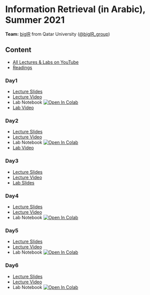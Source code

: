# Information Retrieval (in Arabic), Summer 2021

**Team:** [bigIR](https://sites.google.com/view/bigir) from Qatar University ([@bigIR_group](https://twitter.com/bigIR_group))

## Content
* [All Lectures & Labs on YouTube](https://www.youtube.com/playlist?list=PLRdABJkXXytBZEnoaSbhJhdLE2K8Nshca)
* [Readings](https://docs.google.com/document/d/1MpEu_lroKWjTMwSMMMZT54uFrlIKCwW8Xqy8oUS91Jw/edit)
### Day1
* [Lecture Slides](https://github.com/telsayed/IR-in-Arabic/blob/master/Summer2021/lectures/day1/1-IRinArabic2021-Intro%20to%20IR%20%26%20Boolean%20Retrieval.pdf)
* [Lecture Video](https://youtu.be/LNK51UbY5BA)
* Lab Notebook [![Open In Colab](https://colab.research.google.com/assets/colab-badge.svg)](https://colab.research.google.com/drive/1c0zI5_c5E7sT9fWk0wZGR5cTrSGZgxml?usp=sharing)
* [Lab Video](https://youtu.be/Dh9XOBFEv7o)
### Day2
* [Lecture Slides](https://github.com/telsayed/IR-in-Arabic/blob/master/Summer2021/lectures/day2/2-IRinArabic2021-Indexing%20%26%20Preprocessing.pdf)
* [Lecture Video](https://youtu.be/-r_0c1G2vcg)
* Lab Notebook [![Open In Colab](https://colab.research.google.com/assets/colab-badge.svg)](https://colab.research.google.com/drive/1GxgbyG5_klcpqgK1zSAa11wtsOlBNogw?usp=sharing)
* [Lab Video](https://youtu.be/X18xFwK8kz8)
### Day3
* [Lecture Slides](https://github.com/telsayed/IR-in-Arabic/blob/master/Summer2021/lectures/day3/3-IRinArabic2021-Evaluation.pdf)
* [Lecture Video](https://youtu.be/6vcivCRt1xI)
* [Lab Slides](https://github.com/telsayed/IR-in-Arabic/blob/master/Summer2021/labs/day3/Lab3-IRinArabic2021-Evaluation.pdf)
### Day4
* [Lecture Slides](https://github.com/telsayed/IR-in-Arabic/blob/master/Summer2021/lectures/day4/4-IRinArabic2021-Ranked%20Retrieval%20I.pdf)
* [Lecture Video](https://youtu.be/EMHg-my_lxs)
* Lab Notebook [![Open In Colab](https://colab.research.google.com/assets/colab-badge.svg)](https://colab.research.google.com/drive/1F7w8KPf2yMu-h6QqcdcYSHGmpkSztgwW?usp=sharing)
### Day5
* [Lecture Slides](https://github.com/telsayed/IR-in-Arabic/blob/master/Summer2021/lectures/day5/5-IRinArabic2021-Ranked%20Retrieval%20II.pdf)
* [Lecture Video](https://youtu.be/ShgSsjLTp3g)
* Lab Notebook [![Open In Colab](https://colab.research.google.com/assets/colab-badge.svg)](https://colab.research.google.com/drive/1VDnV-gv-5d2UL8yVMOyDtVvhqCF6iS__?usp=sharing)
### Day6
* [Lecture Slides](https://github.com/telsayed/IR-in-Arabic/blob/master/Summer2021/lectures/day6/6-IRinArabic2021-Query%20Expansion.pdf)
* [Lecture Video]()
* Lab Notebook [![Open In Colab](https://colab.research.google.com/assets/colab-badge.svg)](https://colab.research.google.com/drive/1jE8tKJOzj51DE5EyOz2GlyTV7lgsiT0f?usp=sharing)

